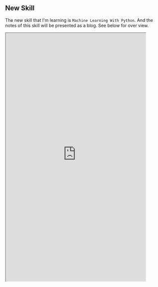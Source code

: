 ## New Skill

The new skill that I'm learning is `Machine Learning With Python`.
And the notes of this skill will be presented as a blog. See below for over view.

<iframe width="450" height="800" src="https://adam-al-rahman.github.io/LabGarden/"></iframe>
